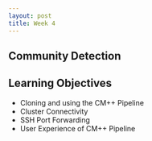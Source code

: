 ```yaml
---
layout: post
title: Week 4
---
```


## Community Detection 



## Learning Objectives

- Cloning and using the CM++ Pipeline
- Cluster Connectivity
- SSH Port Forwarding
- User Experience of CM++ Pipeline



